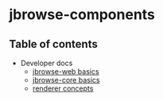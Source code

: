 # jbrowse-components


## Table of contents

- Developer docs
  - [jbrowse-web basics](../packages/jbrowse-web/README.md)
  - [jbrowse-core basics](developer/jbrowse_web_basics.md)
  - [renderer concepts](developer/renderer.md)

